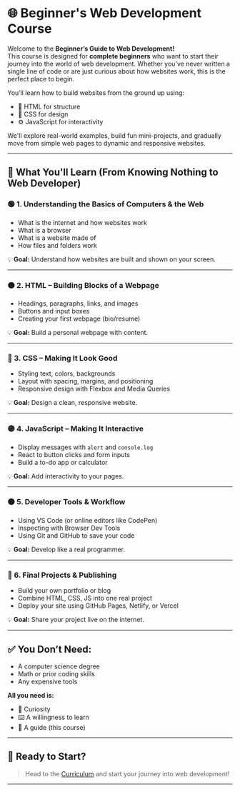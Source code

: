 # 🌐 Beginner's Web Development Course

Welcome to the **Beginner’s Guide to Web Development!**  
This course is designed for **complete beginners** who want to start their journey into the world of web development. Whether you’ve never written a single line of code or are just curious about how websites work, this is the perfect place to begin.

You’ll learn how to build websites from the ground up using:
- 🧱 HTML for structure
- 🎨 CSS for design
- ⚙️ JavaScript for interactivity

We'll explore real-world examples, build fun mini-projects, and gradually move from simple web pages to dynamic and responsive websites.

---

## 📘 What You'll Learn (From Knowing Nothing to Web Developer)

### 🟢 1. Understanding the Basics of Computers & the Web
- What is the internet and how websites work
- What is a browser
- What is a website made of
- How files and folders work

💡 **Goal:** Understand how websites are built and shown on your screen.

---

### 🟠 2. HTML – Building Blocks of a Webpage
- Headings, paragraphs, links, and images
- Buttons and input boxes
- Creating your first webpage (bio/resume)

💡 **Goal:** Build a personal webpage with content.

---

### 🔵 3. CSS – Making It Look Good
- Styling text, colors, backgrounds
- Layout with spacing, margins, and positioning
- Responsive design with Flexbox and Media Queries

💡 **Goal:** Design a clean, responsive website.

---

### 🟣 4. JavaScript – Making It Interactive
- Display messages with `alert` and `console.log`
- React to button clicks and form inputs
- Build a to-do app or calculator

💡 **Goal:** Add interactivity to your pages.

---

### 🟤 5. Developer Tools & Workflow
- Using VS Code (or online editors like CodePen)
- Inspecting with Browser Dev Tools
- Using Git and GitHub to save your code

💡 **Goal:** Develop like a real programmer.

---

### 🔴 6. Final Projects & Publishing
- Build your own portfolio or blog
- Combine HTML, CSS, JS into one real project
- Deploy your site using GitHub Pages, Netlify, or Vercel

💡 **Goal:** Share your project live on the internet.

---

## ✅ You Don’t Need:
- A computer science degree  
- Math or prior coding skills  
- Any expensive tools

**All you need is:**
- 🔎 Curiosity
- ⌨️ A willingness to learn
- 🧭 A guide (this course)

---

## 🚀 Ready to Start?
> Head to the [Curriculum](#) and start your journey into web development!

---
